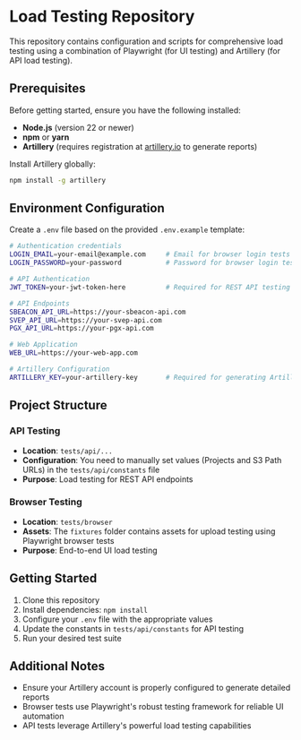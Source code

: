 # Load Testing Repository

This repository contains configuration and scripts for comprehensive load testing using a combination of Playwright (for UI testing) and Artillery (for API load testing).

## Prerequisites

Before getting started, ensure you have the following installed:

- **Node.js** (version 22 or newer)
- **npm** or **yarn**
- **Artillery** (requires registration at [artillery.io](https://www.artillery.io/) to generate reports)

Install Artillery globally:

```bash
npm install -g artillery
```

## Environment Configuration

Create a `.env` file based on the provided `.env.example` template:

```bash
# Authentication credentials
LOGIN_EMAIL=your-email@example.com     # Email for browser login tests
LOGIN_PASSWORD=your-password           # Password for browser login tests

# API Authentication
JWT_TOKEN=your-jwt-token-here          # Required for REST API testing

# API Endpoints
SBEACON_API_URL=https://your-sbeacon-api.com
SVEP_API_URL=https://your-svep-api.com
PGX_API_URL=https://your-pgx-api.com

# Web Application
WEB_URL=https://your-web-app.com

# Artillery Configuration
ARTILLERY_KEY=your-artillery-key       # Required for generating Artillery reports
```

## Project Structure

### API Testing

- **Location**: `tests/api/...`
- **Configuration**: You need to manually set values (Projects and S3 Path URLs) in the `tests/api/constants` file
- **Purpose**: Load testing for REST API endpoints

### Browser Testing

- **Location**: `tests/browser`
- **Assets**: The `fixtures` folder contains assets for upload testing using Playwright browser tests
- **Purpose**: End-to-end UI load testing

## Getting Started

1. Clone this repository
2. Install dependencies: `npm install`
3. Configure your `.env` file with the appropriate values
4. Update the constants in `tests/api/constants` for API testing
5. Run your desired test suite

## Additional Notes

- Ensure your Artillery account is properly configured to generate detailed reports
- Browser tests use Playwright's robust testing framework for reliable UI automation
- API tests leverage Artillery's powerful load testing capabilities
